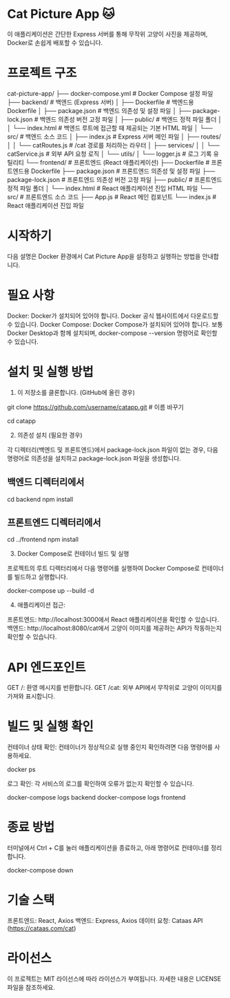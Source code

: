 # Cat Picture App 🐱

이 애플리케이션은 간단한 Express 서버를 통해 무작위 고양이 사진을 제공하며, Docker로 손쉽게 배포할 수 있습니다.

# 프로젝트 구조

cat-picture-app/ ├── docker-compose.yml # Docker Compose 설정 파일 ├── backend/ # 백엔드 (Express 서버) │ ├── Dockerfile # 백엔드용 Dockerfile │ ├── package.json # 백엔드 의존성 및 설정 파일 │ ├── package-lock.json # 백엔드 의존성 버전 고정 파일 │ ├── public/ # 백엔드 정적 파일 폴더 │ │ └── index.html # 백엔드 루트에 접근할 때 제공되는 기본 HTML 파일 │ └── src/ # 백엔드 소스 코드 │ ├── index.js # Express 서버 메인 파일 │ ├── routes/ │ │ └── catRoutes.js # /cat 경로를 처리하는 라우터 │ ├── services/ │ │ └── catService.js # 외부 API 요청 로직 │ └── utils/ │ └── logger.js # 로그 기록 유틸리티 └── frontend/ # 프론트엔드 (React 애플리케이션) ├── Dockerfile # 프론트엔드용 Dockerfile ├── package.json # 프론트엔드 의존성 및 설정 파일 ├── package-lock.json # 프론트엔드 의존성 버전 고정 파일 ├── public/ # 프론트엔드 정적 파일 폴더 │ └── index.html # React 애플리케이션 진입 HTML 파일 └── src/ # 프론트엔드 소스 코드 ├── App.js # React 메인 컴포넌트 └── index.js # React 애플리케이션 진입 파일

# 시작하기

다음 설명은 Docker 환경에서 Cat Picture App을 설정하고 실행하는 방법을 안내합니다.

# 필요 사항

Docker: Docker가 설치되어 있어야 합니다. Docker 공식 웹사이트에서 다운로드할 수 있습니다.
Docker Compose: Docker Compose가 설치되어 있어야 합니다. 보통 Docker Desktop과 함께 설치되며, docker-compose --version 명령어로 확인할 수 있습니다.

# 설치 및 실행 방법

1. 이 저장소를 클론합니다. (GitHub에 올린 경우)

git clone https://github.com/username/catapp.git # 이름 바꾸기

cd catapp

2. 의존성 설치 (필요한 경우)

각 디렉터리(백엔드 및 프론트엔드)에서 package-lock.json 파일이 없는 경우, 다음 명령어로 의존성을 설치하고 package-lock.json 파일을 생성합니다.

## 백엔드 디렉터리에서
cd backend
npm install

## 프론트엔드 디렉터리에서
cd ../frontend
npm install

3. Docker Compose로 컨테이너 빌드 및 실행

프로젝트의 루트 디렉터리에서 다음 명령어를 실행하여 Docker Compose로 컨테이너를 빌드하고 실행합니다.

docker-compose up --build -d

4. 애플리케이션 접근:

프론트엔드: http://localhost:3000에서 React 애플리케이션을 확인할 수 있습니다.
백엔드: http://localhost:8080/cat에서 고양이 이미지를 제공하는 API가 작동하는지 확인할 수 있습니다.

# API 엔드포인트

GET /: 환영 메시지를 반환합니다.
GET /cat: 외부 API에서 무작위로 고양이 이미지를 가져와 표시합니다.

# 빌드 및 실행 확인

컨테이너 상태 확인: 컨테이너가 정상적으로 실행 중인지 확인하려면 다음 명령어를 사용하세요.

docker ps

로그 확인: 각 서비스의 로그를 확인하여 오류가 없는지 확인할 수 있습니다.

docker-compose logs backend
docker-compose logs frontend

# 종료 방법

터미널에서 Ctrl + C를 눌러 애플리케이션을 종료하고, 아래 명령어로 컨테이너를 정리합니다.

docker-compose down

# 기술 스택

프론트엔드: React, Axios
백엔드: Express, Axios
데이터 요청: Cataas API (https://cataas.com/cat)

# 라이선스

이 프로젝트는 MIT 라이선스에 따라 라이선스가 부여됩니다. 자세한 내용은 LICENSE 파일을 참조하세요.
